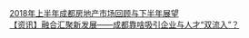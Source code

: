   
[2018年上半年成都房地产市场回顾与下半年展望](http://www.dianyue.me/archives/829/d28h4n5f8tikzszi/)  
[【资讯】融合汇聚新发展——成都靠啥吸引企业与人才“双流入”？](http://www.dianyue.me/archives/560/206iyta6osk4pgm0/)